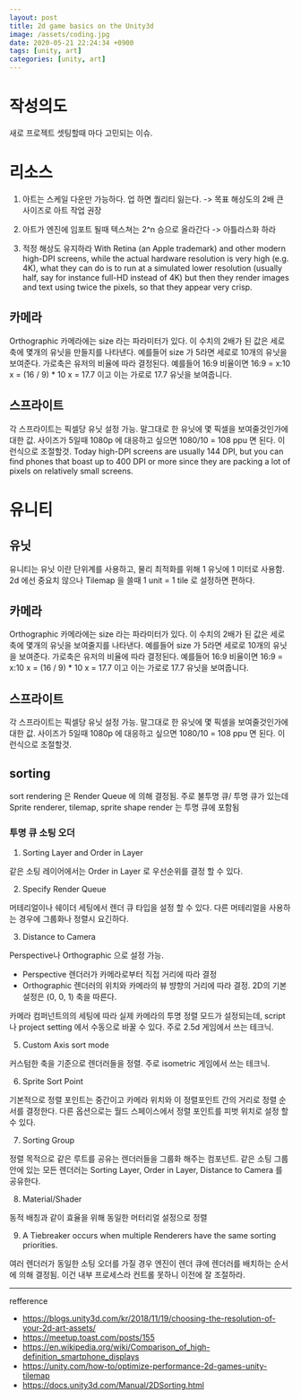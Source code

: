```yaml
---
layout: post
title: 2d game basics on the Unity3d
image: /assets/coding.jpg
date: 2020-05-21 22:24:34 +0900
tags: [unity, art]
categories: [unity, art]
---
```


# 작성의도

새로 프로젝트 셋팅할때 마다 고민되는 이슈.

# 리소스
1. 아트는 스케일 다운만 가능하다. 업 하면 퀄리티 잃는다.
-> 목표 해상도의 2배 큰 사이즈로 아트 작업 권장

2. 아트가 엔진에 임포트 될때 텍스쳐는 2^n 승으로 올라간다
-> 아틀라스화 하라

3. 적정 해상도 유지하라
With Retina (an Apple trademark) and other modern high-DPI screens, while the actual hardware resolution is very high (e.g. 4K), what they can do is to run at a simulated lower resolution (usually half, say for instance full-HD instead of 4K) but then they render images and text using twice the pixels, so that they appear very crisp.

## 카메라
Orthographic 카메라에는 size 라는 파라미터가 있다. 이 수치의 2배가 된 값은 세로 축에 몇개의 유닛을 만들지를 나타낸다. 
예를들어 size 가 5라면 세로로 10개의 유닛을 보여준다. 가로축은 유저의 비율에 따라 결정된다. 예를들어 16:9 비율이면 
16:9 = x:10
x = (16 / 9) * 10
x = 17.7 
이고 이는 가로로 17.7 유닛을 보여줍니다.

## 스프라이트
각 스프라이트는 픽셀당 유닛 설정 가능. 말그대로 한 유닛에 몇 픽셀을 보여줄것인가에 대한 값.
사이즈가 5일때 1080p 에 대응하고 싶으면 1080/10 = 108 ppu 면 된다. 이런식으로 조절할것.
Today high-DPI screens are usually 144 DPI, but you can find phones that boast up to 400 DPI or more since they are packing a lot of pixels on relatively small screens. 

# 유니티
## 유닛
유니티는 유닛 이란 단위계를 사용하고, 물리 최적화를 위해 1 유닛에 1 미터로 사용함. 2d 에선 중요치 않으나 Tilemap 을 쓸때 1 unit = 1 tile 로 설정하면 편하다.

## 카메라
Orthographic 카메라에는 size 라는 파라미터가 있다. 이 수치의 2배가 된 값은 세로 축에 몇개의 유닛을 보여줄지를 나타낸다. 
예를들어 size 가 5라면 세로로 10개의 유닛을 보여준다. 가로축은 유저의 비율에 따라 결정된다. 예를들어 16:9 비율이면 
16:9 = x:10
x = (16 / 9) * 10
x = 17.7 
이고 이는 가로로 17.7 유닛을 보여줍니다.

## 스프라이트
각 스프라이트는 픽셀당 유닛 설정 가능. 말그대로 한 유닛에 몇 픽셀을 보여줄것인가에 대한 값.
사이즈가 5일때 1080p 에 대응하고 싶으면 1080/10 = 108 ppu 면 된다. 이런식으로 조절할것.

## sorting
sort rendering 은 Render Queue 에 의해 결정됨. 주로 불투명 큐/ 투명 큐가 있는데 Sprite renderer, tilemap, sprite shape render 는 투명 큐에 포함됨

### 투명 큐 소팅 오더
1. Sorting Layer and Order in Layer

같은 소팅 레이어에서는 Order in Layer 로 우선순위를 결정 할 수 있다.

2. Specify Render Queue

머테리얼이나 쉐이더 세팅에서 렌더 큐 타입을 설정 할 수 있다. 다른 머테리얼을 사용하는 경우에 그룹화나 정렬시 요긴하다. 

3. Distance to Camera

Perspective나 Orthographic 으로 설정 가능.
- Perspective
렌더러가 카메라로부터 직접 거리에 따라 결정
- Orthographic
렌더러의 위치와 카메라의 뷰 뱡향의 거리에 따라 결정. 2D의 기본 설정은 (0, 0, 1) 축을 따른다. 

카메라 컴퍼넌트의의 세팅에 따라 실제 카메라의 투명 정렬 모드가 설정되는데, script나 project setting 에서 수동으로 바꿀 수 있다. 주로 2.5d 게임에서 쓰는 테크닉.

5. Custom Axis sort mode

커스텀한 축을 기준으로 렌더러들을 정렬. 주로 isometric 게임에서 쓰는 테크닉.

6. Sprite Sort Point

기본적으로 정렬 포인트는 중간이고 카메라 위치와 이 정렬포인트 간의 거리로 정렬 순서를 결정한다. 다른 옵션으로는 월드 스페이스에서 정렬 포인트를 피벗 위치로 설정 할 수 있다.

7. Sorting Group

정렬 목적으로 같은 루트를 공유는 렌더러들을 그룹화 해주는 컴포넌트. 같은 소팅 그룹 안에 있는 모든 렌더러는 Sorting Layer, Order in Layer, Distance to Camera 를 공유한다.

8. Material/Shader

동적 배칭과 같이 효율을 위해 동일한 머터리얼 설정으로 정렬

9. A Tiebreaker occurs when multiple Renderers have the same sorting priorities.

여러 렌더러가 동일한 소팅 오더를 가질 경우 엔진이 렌더 큐에 렌더러를 배치하는 순서에 의해 결정됨. 이건 내부 프로세스라 컨트롤 못하니 이전에 잘 조절하라.

---

refference
* https://blogs.unity3d.com/kr/2018/11/19/choosing-the-resolution-of-your-2d-art-assets/
* https://meetup.toast.com/posts/155
* https://en.wikipedia.org/wiki/Comparison_of_high-definition_smartphone_displays
* https://unity.com/how-to/optimize-performance-2d-games-unity-tilemap
* https://docs.unity3d.com/Manual/2DSorting.html